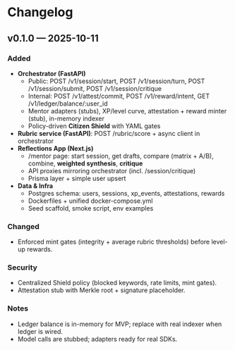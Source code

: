 # Changelog

## v0.1.0 — 2025-10-11

### Added
- **Orchestrator (FastAPI)**
  - Public: POST /v1/session/start, POST /v1/session/turn, POST /v1/session/submit, POST /v1/session/critique
  - Internal: POST /v1/attest/commit, POST /v1/reward/intent, GET /v1/ledger/balance/:user_id
  - Mentor adapters (stubs), XP/level curve, attestation + reward minter (stub), in-memory indexer
  - Policy-driven **Citizen Shield** with YAML gates
- **Rubric service (FastAPI)**: POST /rubric/score + async client in orchestrator
- **Reflections App (Next.js)**
  - /mentor page: start session, get drafts, compare (matrix + A/B), combine, **weighted synthesis**, **critique**
  - API proxies mirroring orchestrator (incl. /session/critique)
  - Prisma layer + simple user upsert
- **Data & Infra**
  - Postgres schema: users, sessions, xp_events, attestations, rewards
  - Dockerfiles + unified docker-compose.yml
  - Seed scaffold, smoke script, env examples

### Changed
- Enforced mint gates (integrity + average rubric thresholds) before level-up rewards.

### Security
- Centralized Shield policy (blocked keywords, rate limits, mint gates).
- Attestation stub with Merkle root + signature placeholder.

### Notes
- Ledger balance is in-memory for MVP; replace with real indexer when ledger is wired.
- Model calls are stubbed; adapters ready for real SDKs.
